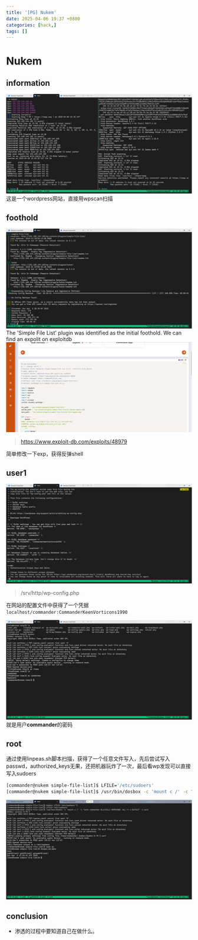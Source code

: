 ```yaml
---
title: '[PG] Nukem'
date: 2025-04-06 19:37 +0800
categories: [hack,]
tags: []
---
```


# Nukem

## information
![alt text](<../assets/img/2025-04-06-[PG] Nukem.assets/image-2.png>)
这是一个wordpress网站，直接用wpscan扫描

## foothold
![alt text](<../assets/img/2025-04-06-[PG] Nukem.assets/image-3.png>)
The 'Simple File List' plugin was identified as the initial foothold.
We can find an expolit on exploitdb
![alt text](<../assets/img/2025-04-06-[PG] Nukem.assets/image-4.png>)
> https://www.exploit-db.com/exploits/48979 

简单修改一下exp，获得反弹shell


## user1

![alt text](<../assets/img/2025-04-06-[PG] Nukem.assets/image-6.png>)
> /srv/http/wp-config.php   

在网站的配置文件中获得了一个凭据
`localhost/commander:CommanderKeenVorticons1990`

![alt text](<../assets/img/2025-04-06-[PG] Nukem.assets/image-7.png>)
就是用户**commander**的密码

## root

通过使用linpeas.sh脚本扫描，获得了一个任意文件写入，先后尝试写入passwd，authorized_keys无果，还把机器玩炸了一次，最后看wp发现可以直接写入sudoers
```sh
[commander@nukem simple-file-list]$ LFILE='/etc/sudoers'
[commander@nukem simple-file-list]$ /usr/bin/dosbox -c 'mount c /' -c "echo commander ALL=(ALL) NOPASSWD: ALL >> c:$LFILE" -c exit
```

![alt text](<../assets/img/2025-04-06-[PG] Nukem.assets/image-8.png>)

## conclusion
- 渗透的过程中要知道自己在做什么。